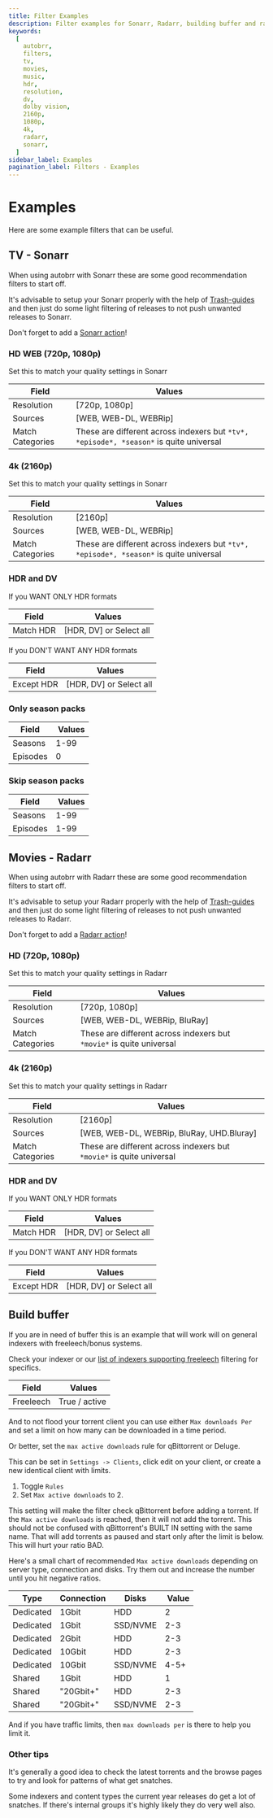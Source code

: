 ```yaml
---
title: Filter Examples
description: Filter examples for Sonarr, Radarr, building buffer and ratio.
keywords:
  [
    autobrr,
    filters,
    tv,
    movies,
    music,
    hdr,
    resolution,
    dv,
    dolby vision,
    2160p,
    1080p,
    4k,
    radarr,
    sonarr,
  ]
sidebar_label: Examples
pagination_label: Filters - Examples
---
```


# Examples

Here are some example filters that can be useful.

## TV - Sonarr

When using autobrr with Sonarr these are some good recommendation filters to start off.

It's advisable to setup your Sonarr properly with the help of [Trash-guides](https://trash-guides.info) and then just do some light filtering of releases to not push unwanted releases to Sonarr.

Don't forget to add a [Sonarr action](/filters/actions#radarr-sonarr-lidarr-readarr-and-whisparr)!

### HD WEB (720p, 1080p)

Set this to match your quality settings in Sonarr

| Field            |  Values                                                                                |
| ---------------- | -------------------------------------------------------------------------------------- |
| Resolution       | [720p, 1080p]                                                                          |
| Sources          | [WEB, WEB-DL, WEBRip]                                                                  |
| Match Categories | These are different across indexers but `*tv*, *episode*, *season*` is quite universal |

### 4k (2160p)

Set this to match your quality settings in Sonarr

| Field            |  Values                                                                                |
| ---------------- | -------------------------------------------------------------------------------------- |
| Resolution       | [2160p]                                                                                |
| Sources          | [WEB, WEB-DL, WEBRip]                                                                  |
| Match Categories | These are different across indexers but `*tv*, *episode*, *season*` is quite universal |

### HDR and DV

If you WANT ONLY HDR formats

| Field     |  Values                 |
| --------- | ----------------------- |
| Match HDR | [HDR, DV] or Select all |

If you DON'T WANT ANY HDR formats

| Field      |  Values                 |
| ---------- | ----------------------- |
| Except HDR | [HDR, DV] or Select all |

### Only season packs

| Field    |  Values |
| -------- | ------- |
| Seasons  | 1-99    |
| Episodes | 0       |

### Skip season packs

| Field    |  Values |
| -------- | ------- |
| Seasons  | 1-99    |
| Episodes | 1-99    |

## Movies - Radarr

When using autobrr with Radarr these are some good recommendation filters to start off.

It's advisable to setup your Radarr properly with the help of [Trash-guides](https://trash-guides.info) and then just do some light filtering of releases to not push unwanted releases to Radarr.

Don't forget to add a [Radarr action](/filters/actions#radarr-sonarr-lidarr-and-whisparr)!

### HD (720p, 1080p)

Set this to match your quality settings in Radarr

| Field            |  Values                                                              |
| ---------------- | -------------------------------------------------------------------- |
| Resolution       | [720p, 1080p]                                                        |
| Sources          | [WEB, WEB-DL, WEBRip, BluRay]                                        |
| Match Categories | These are different across indexers but `*movie*` is quite universal |

### 4k (2160p)

Set this to match your quality settings in Radarr

| Field            |  Values                                                              |
| ---------------- | -------------------------------------------------------------------- |
| Resolution       | [2160p]                                                              |
| Sources          | [WEB, WEB-DL, WEBRip, BluRay, UHD.Bluray]                            |
| Match Categories | These are different across indexers but `*movie*` is quite universal |

### HDR and DV

If you WANT ONLY HDR formats

| Field     |  Values                 |
| --------- | ----------------------- |
| Match HDR | [HDR, DV] or Select all |

If you DON'T WANT ANY HDR formats

| Field      |  Values                 |
| ---------- | ----------------------- |
| Except HDR | [HDR, DV] or Select all |

## Build buffer

If you are in need of buffer this is an example that will work will on general indexers with freeleech/bonus systems.

Check your indexer or our [list of indexers supporting freeleech](/filters/freeleech) filtering for specifics.

| Field     |  Values       |
| --------- | ------------- |
| Freeleech | True / active |

And to not flood your torrent client you can use either `Max downloads Per` and set a limit on how many can be downloaded in a time period.

Or better, set the `max active downloads` rule for qBittorrent or Deluge.

This can be set in `Settings -> Clients`, click edit on your client, or create a new identical client with limits.

1. Toggle `Rules`
2. Set `Max active downloads` to 2.

This setting will make the filter check qBittorrent before adding a torrent. If the `Max active downloads` is reached, then it will not add the torrent.
This should not be confused with qBittorrent's BUILT IN setting with the same name. That will add torrents as paused and start only after the limit is below. This will hurt your ratio BAD.

Here's a small chart of recommended `Max active downloads` depending on server type, connection and disks. Try them out and increase the number until you hit negative ratios.

| Type      | Connection | Disks    |  Value |
| --------- | ---------- | -------- | ------ |
| Dedicated | 1Gbit      | HDD      | 2      |
| Dedicated | 1Gbit      | SSD/NVME | 2-3    |
| Dedicated | 2Gbit      | HDD      | 2-3    |
| Dedicated | 10Gbit     | HDD      | 2-3    |
| Dedicated | 10Gbit     | SSD/NVME | 4-5+   |
| Shared    | 1Gbit      | HDD      | 1      |
| Shared    | "20Gbit+"  | HDD      | 2-3    |
| Shared    | "20Gbit+"  | SSD/NVME | 2-3    |

And if you have traffic limits, then `max downloads per` is there to help you limit it.

### Other tips

It's generally a good idea to check the latest torrents and the browse pages to try and look for patterns of what get snatches.

Some indexers and content types the current year releases do get a lot of snatches. If there's internal groups it's highly likely they do very well also.

